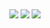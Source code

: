 ##
<a href="https://instagram.com/gabriel_ceola/" target="_blank"><img src="https://img.shields.io/badge/-Instagram-%23E4405F?style=for-the-badge&logo=instagram&logoColor=white" 
target="_blank"></a>
<a href="https://www.linkedin.com/in/gabriel-grapeggia-ceola-9a6450183" target="_blank"><img src="https://img.shields.io/badge/-LinkedIn-%230077B5?style=for-the-badge&logo=linkedin&logoColor=white" 
target="_blank"></a> 
<a href = "mailto:gabrielceola.gc@gmail.com"><img src="https://img.shields.io/badge/-Gmail-%23333?style=for-the-badge&logo=gmail&logoColor=white" target="_blank"></a>
